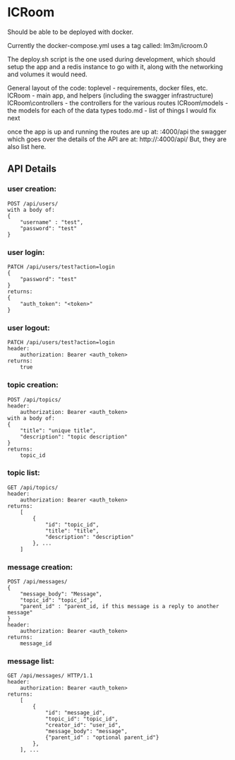 # ICRoom

Should be able to be deployed with docker.

Currently the docker-compose.yml uses a tag called: lm3m/icroom.0

The deploy.sh script is the one used during development, which should setup the app and a redis instance to go with it, along with the networking and volumes it would need.

General layout of the code:
toplevel - requirements, docker files, etc.
ICRoom - main app, and helpers (including the swagger infrastructure)
ICRoom\controllers - the controllers for the various routes
ICRoom\models - the models for each of the data types
todo.md - list of things I would fix next

once the app is up and running the routes are up at:
<host>:4000/api
the swagger which goes over the details of the API are at:
http://<host>:4000/api/
But, they are also list here.
	
##  API Details
### user creation:
	POST /api/users/ 
	with a body of:
	{
		"username" : "test",
		"password": "test"
	}

### user login:
	PATCH /api/users/test?action=login 
	{
		"password": "test"
	}
	returns:
	{
		"auth_token": "<token>"
	}
	
### user logout:
	PATCH /api/users/test?action=login 
	header:
		authorization: Bearer <auth_token>
	returns:
		true
		
### topic creation:
	POST /api/topics/ 
	header:
		authorization: Bearer <auth_token>
	with a body of:
	{
 		"title": "unique title",
  		"description": "topic description"
	}
	returns:
		topic_id

### topic list:
	GET /api/topics/
	header:
		authorization: Bearer <auth_token>
	returns:
		[
			{
				"id": "topic_id",
				"title": "title",
				"description": "description"
			}, ...
		]

### message creation:
	POST /api/messages/
	{
 		"message_body": "Message",
  		"topic_id": "topic_id",
  		"parent_id" : "parent_id, if this message is a reply to another message"
	}
	header:
		authorization: Bearer <auth_token>
	returns:
		message_id

### message list:
	GET /api/messages/ HTTP/1.1
	header:
		authorization: Bearer <auth_token>
	returns:
		[
			{
				"id": "message_id",
				"topic_id": "topic_id",
				"creator_id": "user_id",
				"message_body": "message",
				{"parent_id" : "optional parent_id"}
			},
		], ...

